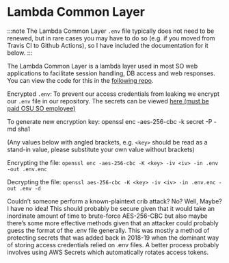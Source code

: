 # Lambda Common Layer

:::note
The Lambda Common Layer `.env` file typically does not need to be renewed, but in rare cases you may have to do so (e.g. if you moved from Travis CI to Github Actions), so I have included the documentation for it below.
:::

The Lambda Common Layer is a lambda layer used in most SO web applications to facilitate session handling, DB access and web responses. You can view the code for this in the [following repo](https://github.com/OSU-Sustainability-Office/lambda-common-layer).

Encrypted `.env`:
To prevent our access credentials from leaking we encrypt our `.env` file in our repository. The secrets can be viewed [here (must be paid OSU SO employee)](https://drive.google.com/file/d/1sTPdFUINTAz3VjnqNsootABAuxoG3DOA/view?usp=sharing)

To generate new encryption key:
openssl enc -aes-256-cbc -k secret -P -md sha1

(Any values below with angled brackets, e.g. `<key>` should be read as a stand-in value, please substitute your own value without brackets)

Encrypting the file:
`openssl enc -aes-256-cbc -K <key> -iv <iv> -in .env -out .env.enc`

Decrypting the file:
`openssl aes-256-cbc -K <key> -iv <iv> -in .env.enc -out .env -d`

Couldn’t someone perform a known-plaintext crib attack?
No? Well, Maybe? I have no idea! This should probably be secure given that it would take an inordinate amount of time to brute-force AES-256-CBC but also maybe there’s some more effective methods given that an attacker could probably guess the format of the .env file generally. This was mostly a method of protecting secrets that was added back in 2018-19 when the dominant way of storing access credentials relied on .env files. A better process probably involves using AWS Secrets which automatically rotates access tokens.
